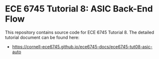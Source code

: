 
ECE 6745 Tutorial 8: ASIC Back-End Flow
==========================================================================

This repository contains source code for ECE 6745 Tutorial 8. The
detailed tutorial document can be found here:

 - https://cornell-ece6745.github.io/ece6745-docs/ece6745-tut08-asic-auto
